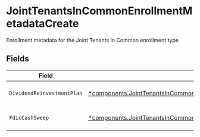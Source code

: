 # JointTenantsInCommonEnrollmentMetadataCreate

Enrollment metadata for the Joint Tenants In Common enrollment type


## Fields

| Field                                                                                                                                                                               | Type                                                                                                                                                                                | Required                                                                                                                                                                            | Description                                                                                                                                                                         | Example                                                                                                                                                                             |
| ----------------------------------------------------------------------------------------------------------------------------------------------------------------------------------- | ----------------------------------------------------------------------------------------------------------------------------------------------------------------------------------- | ----------------------------------------------------------------------------------------------------------------------------------------------------------------------------------- | ----------------------------------------------------------------------------------------------------------------------------------------------------------------------------------- | ----------------------------------------------------------------------------------------------------------------------------------------------------------------------------------- |
| `DividendReinvestmentPlan`                                                                                                                                                          | [*components.JointTenantsInCommonEnrollmentMetadataCreateDividendReinvestmentPlan](../../models/components/jointtenantsincommonenrollmentmetadatacreatedividendreinvestmentplan.md) | :heavy_minus_sign:                                                                                                                                                                  | Option to auto-enroll in Dividend Reinvestment; defaults to DIVIDEND_REINVESTMENT_ENROLL                                                                                            | DIVIDEND_REINVESTMENT_ENROLL                                                                                                                                                        |
| `FdicCashSweep`                                                                                                                                                                     | [*components.JointTenantsInCommonEnrollmentMetadataCreateFdicCashSweep](../../models/components/jointtenantsincommonenrollmentmetadatacreatefdiccashsweep.md)                       | :heavy_minus_sign:                                                                                                                                                                  | Option to auto-enroll in FDIC cash sweep; defaults to FDIC_CASH_SWEEP_ENROLL                                                                                                        | FDIC_CASH_SWEEP_ENROLL                                                                                                                                                              |